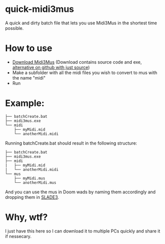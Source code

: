 # quick-midi3mus
A quick and dirty batch file that lets you use Midi3Mus in the shortest time possible.

# How to use
- [Download Midi3Mus](http://www.mediafire.com/?5lifrcfcgp339oz) (Download contains source code and exe, [alternative on github with just source](https://github.com/samboy/ObHack/tree/master/midi3mus))
- Make a subfolder with all the midi files you wish to convert to mus with the name "midi"
- Run

# Example:

```
├── batchCreate.bat
├── midi3mus.exe
└── midi
    ├── myMidi.mid
    └── anotherMidi.midi
```
Running batchCreate.bat should result in the following structure:

```
├── batchCreate.bat
├── midi3mus.exe
├── midi
|   ├── myMidi.mid
|   └── anotherMidi.midi
└── mus
    ├── myMidi.mus
    └── anotherMidi.mus
```

And you can use the mus in Doom wads by naming them accordingly and dropping them in [SLADE3](https://github.com/sirjuddington/SLADE).

# Why, wtf?
I just have this here so I can download it to multiple PCs quickly and share it if nessecary.

